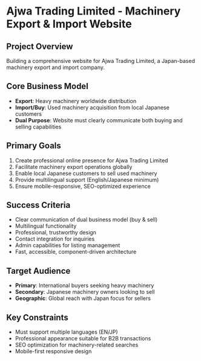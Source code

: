 # Ajwa Trading Limited - Machinery Export & Import Website

## Project Overview
Building a comprehensive website for Ajwa Trading Limited, a Japan-based machinery export and import company.

## Core Business Model
- **Export**: Heavy machinery worldwide distribution
- **Import/Buy**: Used machinery acquisition from local Japanese customers
- **Dual Purpose**: Website must clearly communicate both buying and selling capabilities

## Primary Goals
1. Create professional online presence for Ajwa Trading Limited
2. Facilitate machinery export operations globally
3. Enable local Japanese customers to sell used machinery
4. Provide multilingual support (English/Japanese minimum)
5. Ensure mobile-responsive, SEO-optimized experience

## Success Criteria
- Clear communication of dual business model (buy & sell)
- Multilingual functionality
- Professional, trustworthy design
- Contact integration for inquiries
- Admin capabilities for listing management
- Fast, accessible, component-driven architecture

## Target Audience
- **Primary**: International buyers seeking heavy machinery
- **Secondary**: Japanese machinery owners looking to sell
- **Geographic**: Global reach with Japan focus for sellers

## Key Constraints
- Must support multiple languages (EN/JP)
- Professional appearance suitable for B2B transactions
- SEO optimization for machinery-related searches
- Mobile-first responsive design 